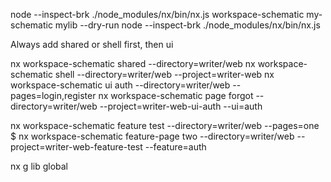 node --inspect-brk ./node_modules/nx/bin/nx.js workspace-schematic my-schematic mylib --dry-run
node --inspect-brk ./node_modules/nx/bin/nx.js


Always add shared or shell first, then ui

nx workspace-schematic shared --directory=writer/web
nx workspace-schematic shell --directory=writer/web --project=writer-web 
nx workspace-schematic ui auth --directory=writer/web --pages=login,register
nx workspace-schematic page forgot --directory=writer/web --project=writer-web-ui-auth --ui=auth


nx workspace-schematic feature test --directory=writer/web --pages=one
$ nx workspace-schematic feature-page two --directory=writer/web --project=writer-web-feature-test --feature=auth

nx g lib global 
